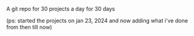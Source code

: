 A git repo for 30 projects a day for 30 days

(ps: started the projects on jan 23, 2024 and now adding what i've done from then till now)

